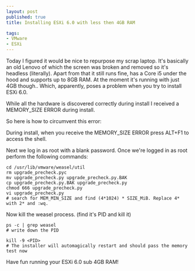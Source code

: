 ```yaml
---
layout: post
published: true
title: Installing ESXi 6.0 with less then 4GB RAM

tags:
- VMware
- ESXi
---
```


Today I figured it would be nice to repurpose my scrap laptop. It's basically an old Lenovo of which the screen was broken and removed so it's headless (literally). Apart from that it still runs fine, has a Core i5 under the hood and supports up to 8GB RAM. At the moment it's running with just 4GB though.. Which, apparently, poses a problem when you try to install ESXi 6.0. 

While all the hardware is discovered correctly during install I received a MEMORY_SIZE ERROR during install.

So here is how to circumvent this error:

During install, when you receive the MEMORY_SIZE ERROR press ALT+F1 to access the shell.

Next we log in as root with a blank password.
Once we're logged in as root perform the following commands:

```
cd /usr/lib/vmware/weasel/util
rm upgrade_precheck.pyc
mv upgrade_precheck.py upgrade_precheck.py.BAK
cp upgrade_precheck.py.BAK upgrade_precheck.py
chmod 666 upgrade_precheck.py
vi upgrade_precheck.py 
# search for MEM_MIN_SIZE and find (4*1024) * SIZE_MiB. Replace 4* with 2* and :wq.
```

Now kill the weasel process. (find it's PID and kill it)

```
ps -c | grep weasel
# write down the PID

kill -9 <PID>
# The installer will automagically restart and should pass the memory test now
```

Have fun running your ESXi 6.0 sub 4GB RAM!
